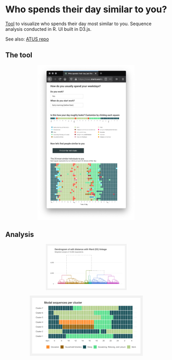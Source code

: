 # Who spends their day similar to you?

[Tool](https://www.marlo.works/posts/atus-similar-days/) to visualize who spends their day most similar to you. Sequence analysis conducted in R. UI built in D3.js.

See also: [ATUS repo](https://github.com/joemarlo/ATUS)

## The tool
<p align="center">
<a href="https://www.marlo.works/posts/atus-similar-days/">
<img src="Plots/screenshot.png" width=60%>
</a>
</p>

## Analysis
<p align="center">
<img src="Plots/dendrogram.png" width=50%>
</p>

<p align="center">
<img src="Plots/modal_sequences.svg" width=70%>
</p>
